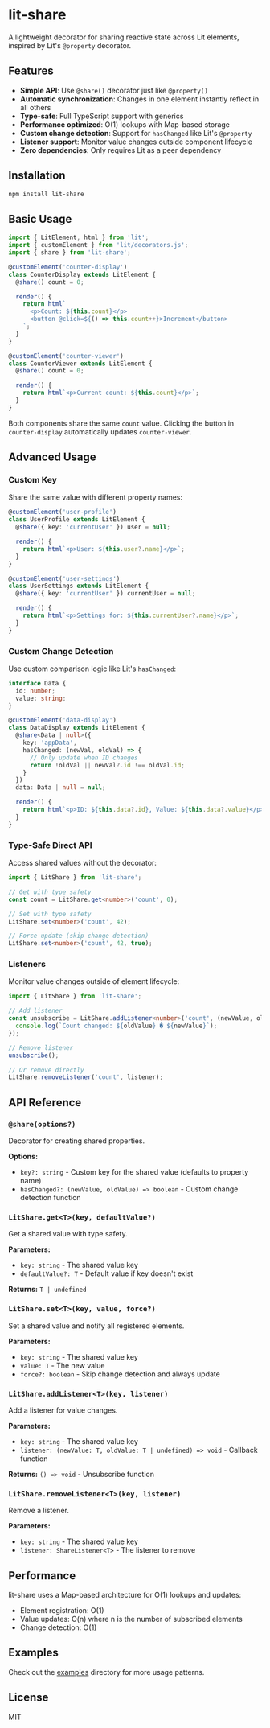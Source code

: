 # lit-share

A lightweight decorator for sharing reactive state across Lit elements, inspired by Lit's `@property` decorator.

## Features

- **Simple API**: Use `@share()` decorator just like `@property()`
- **Automatic synchronization**: Changes in one element instantly reflect in all others
- **Type-safe**: Full TypeScript support with generics
- **Performance optimized**: O(1) lookups with Map-based storage
- **Custom change detection**: Support for `hasChanged` like Lit's `@property`
- **Listener support**: Monitor value changes outside component lifecycle
- **Zero dependencies**: Only requires Lit as a peer dependency

## Installation

```bash
npm install lit-share
```

## Basic Usage

```typescript
import { LitElement, html } from 'lit';
import { customElement } from 'lit/decorators.js';
import { share } from 'lit-share';

@customElement('counter-display')
class CounterDisplay extends LitElement {
  @share() count = 0;

  render() {
    return html`
      <p>Count: ${this.count}</p>
      <button @click=${() => this.count++}>Increment</button>
    `;
  }
}

@customElement('counter-viewer')
class CounterViewer extends LitElement {
  @share() count = 0;

  render() {
    return html`<p>Current count: ${this.count}</p>`;
  }
}
```

Both components share the same `count` value. Clicking the button in `counter-display` automatically updates `counter-viewer`.

## Advanced Usage

### Custom Key

Share the same value with different property names:

```typescript
@customElement('user-profile')
class UserProfile extends LitElement {
  @share({ key: 'currentUser' }) user = null;

  render() {
    return html`<p>User: ${this.user?.name}</p>`;
  }
}

@customElement('user-settings')
class UserSettings extends LitElement {
  @share({ key: 'currentUser' }) currentUser = null;

  render() {
    return html`<p>Settings for: ${this.currentUser?.name}</p>`;
  }
}
```

### Custom Change Detection

Use custom comparison logic like Lit's `hasChanged`:

```typescript
interface Data {
  id: number;
  value: string;
}

@customElement('data-display')
class DataDisplay extends LitElement {
  @share<Data | null>({
    key: 'appData',
    hasChanged: (newVal, oldVal) => {
      // Only update when ID changes
      return !oldVal || newVal?.id !== oldVal.id;
    }
  })
  data: Data | null = null;

  render() {
    return html`<p>ID: ${this.data?.id}, Value: ${this.data?.value}</p>`;
  }
}
```

### Type-Safe Direct API

Access shared values without the decorator:

```typescript
import { LitShare } from 'lit-share';

// Get with type safety
const count = LitShare.get<number>('count', 0);

// Set with type safety
LitShare.set<number>('count', 42);

// Force update (skip change detection)
LitShare.set<number>('count', 42, true);
```

### Listeners

Monitor value changes outside of element lifecycle:

```typescript
import { LitShare } from 'lit-share';

// Add listener
const unsubscribe = LitShare.addListener<number>('count', (newValue, oldValue) => {
  console.log(`Count changed: ${oldValue} � ${newValue}`);
});

// Remove listener
unsubscribe();

// Or remove directly
LitShare.removeListener('count', listener);
```

## API Reference

### `@share(options?)`

Decorator for creating shared properties.

**Options:**
- `key?: string` - Custom key for the shared value (defaults to property name)
- `hasChanged?: (newValue, oldValue) => boolean` - Custom change detection function

### `LitShare.get<T>(key, defaultValue?)`

Get a shared value with type safety.

**Parameters:**
- `key: string` - The shared value key
- `defaultValue?: T` - Default value if key doesn't exist

**Returns:** `T | undefined`

### `LitShare.set<T>(key, value, force?)`

Set a shared value and notify all registered elements.

**Parameters:**
- `key: string` - The shared value key
- `value: T` - The new value
- `force?: boolean` - Skip change detection and always update

### `LitShare.addListener<T>(key, listener)`

Add a listener for value changes.

**Parameters:**
- `key: string` - The shared value key
- `listener: (newValue: T, oldValue: T | undefined) => void` - Callback function

**Returns:** `() => void` - Unsubscribe function

### `LitShare.removeListener<T>(key, listener)`

Remove a listener.

**Parameters:**
- `key: string` - The shared value key
- `listener: ShareListener<T>` - The listener to remove

## Performance

lit-share uses a Map-based architecture for O(1) lookups and updates:

- Element registration: O(1)
- Value updates: O(n) where n is the number of subscribed elements
- Change detection: O(1)

## Examples

Check out the [examples](./examples) directory for more usage patterns.

## License

MIT
